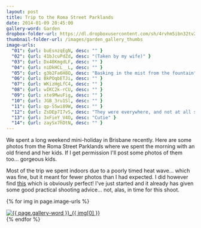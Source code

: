 ```yaml
---
layout: post
title: Trip to the Roma Street Parklands
date: 2014-01-09 20:45:00
gallery-word: Garden
dropbox-folder-url: https://dl.dropboxusercontent.com/sh/4rvhm5ibn32tv26
thumbnail-folder-url: /images/garden_gallery_thumbs
image-urls:
  "01": {url: buEsnzqEgN, desc: "" }
  "02": {url: 41bJcuPdZd, desc: "(Taken by my wife)" }
  "03": {url: Dx48KmgdLF, desc: "" }
  "04": {url: niDkHCL__L, desc: "" }
  "05": {url: g3b2Fa6H8O, desc: "Basking in the mist from the fountain" }
  "06": {url: BkPOqbETJi, desc: "" }
  "07": {url: WKizHgLfC4, desc: "" }
  "08": {url: wIKC2k-rCU, desc: "" }
  "09": {url: xte9MwuFig, desc: "" }
  "10": {url: JGB_3ru1Sl, desc: "" }
  "11": {url: qp-S5wi89W, desc: "" }
  "12": {url: ZsDEp7I7vS, desc: "They were everywhere, and not at all shy!" }
  "13": {url: 3xFieY_V4O, desc: "Cutie" }
  "14": {url: zaySx7hDtN, desc: "" }
---
```


We spent a long weekend mini-holiday in Brisbane recently. Here are some photos from the Roma Street Parklands where we spent the morning with an old friend and her kids. If I get permission I'll post some photos of them too... gorgeous kids.

Most of the trip we spent indoors due to a poorly timed heat wave... which was fine, but it meant for fewer photos than I had expected. I did however find [this](http://www.amazon.com/Canon-EOS-Digital-Field-Guide/dp/1118169123) which is obviously perfect! I've just started and it already has given some good practical shooting advice... not, alas, in time for this shoot.

{% for img in page.image-urls %}
<div class="gallery-thumbnail-container">
  <a href="{{ page.dropbox-folder-url }}/{{ img[1].url }}/{{ page.gallery-word }}_{{ img[0] }}.JPG" data-lightbox="{{ page.gallery-word }}" title="{{ img[1].desc }}">
    <img src="{{ page.thumbnail-folder-url }}/{{ page.gallery-word }}_thumb_{{ img[0] }}.JPG" class="gallery-thumbnail" alt="{{ page.gallery-word }}_{{ img[0] }}" />
  </a>
</div>
{% endfor %}

